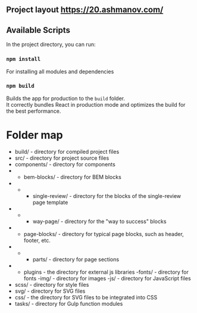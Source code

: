 ## Project layout https://20.ashmanov.com/

## Available Scripts

In the project directory, you can run:

### `npm install`

For installing all modules and dependencies

### `npm build`

Builds the app for production to the `build` folder.\
It correctly bundles React in production mode and optimizes the build for the best performance.

# Folder map

- build/ - directory for compiled project files
- src/ - directory for project source files
- components/ - directory for components
- - bem-blocks/ - directory for BEM blocks
- - - single-review/ - directory for the blocks of the single-review page template
- - - way-page/ - directory for the "way to success" blocks
- - page-blocks/ - directory for typical page blocks, such as header, footer, etc.
- - - parts/ - directory for page sections
- - plugins - the directory for external js libraries
-fonts/ - directory for fonts
-img/ - directory for images
-js/ - directory for JavaScript files
- scss/ - directory for style files
- svg/ - directory for SVG files
- css/ - the directory for SVG files to be integrated into CSS
- tasks/ - directory for Gulp function modules
